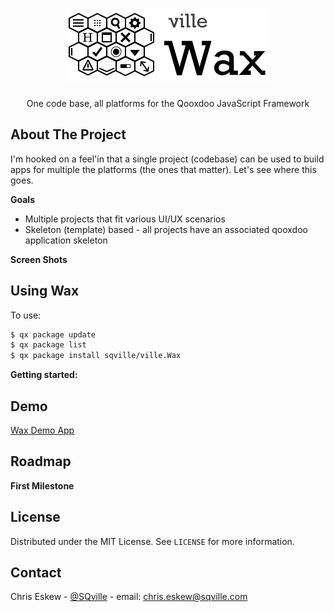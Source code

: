 <!-- PROJECT LOGO -->
<br />
<p align="center">
  <a href="https://github.com/sqville/ville.Wax">
    <img src="ville_Wax.png" alt="Logo">
  </a>

  <h3 align="center"></h3>

  <p align="center">
    One code base, all platforms for the Qooxdoo JavaScript Framework
  </p>
</p>

<!-- ABOUT THE PROJECT -->
## About The Project

I'm hooked on a feel'in that a single project (codebase) can be used to build apps for multiple the platforms (the ones that matter). Let's see where this goes.

**Goals**
* Multiple projects that fit various UI/UX scenarios
* Skeleton (template) based - all projects have an associated qooxdoo application skeleton

**Screen Shots**


<!-- GETTING STARTED -->
## Using Wax
To use:
```sh
$ qx package update
$ qx package list
$ qx package install sqville/ville.Wax
```
**Getting started:**



<!-- DEMO -->
## Demo
[Wax Demo App](http://qooxdoo.org/qxl.packagebrowser/qxl.packagebrowser/demos/sqville/ville.Wax/waxdemo/)

<!-- ROADMAP -->
## Roadmap

**First Milestone**


<!-- LICENSE -->
## License

Distributed under the MIT License. See `LICENSE` for more information.



<!-- CONTACT -->
## Contact

Chris Eskew - [@SQville](https://twitter.com/SQville) - email: chris.eskew@sqville.com